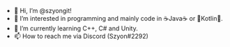 - 👋 Hi, I’m @szyongit!
- 👀 I’m interested in programming and mainly code in ☕Java☕ or 📱Kotlin📱.
- 🌱 I’m currently learning C++, C# and Unity.
- 📫 How to reach me via Discord (Szyon#2292)

<!---
szyongit/szyongit is a ✨ special ✨ repository because its `README.md` (this file) appears on your GitHub profile.
You can click the Preview link to take a look at your changes.
--->
